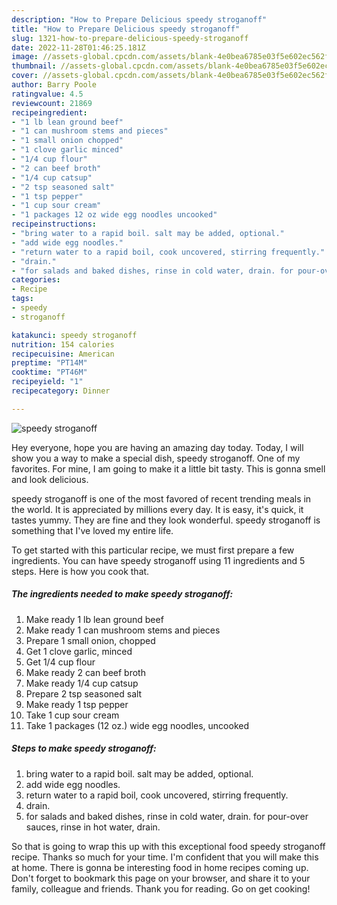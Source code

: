 ```yaml
---
description: "How to Prepare Delicious speedy stroganoff"
title: "How to Prepare Delicious speedy stroganoff"
slug: 1321-how-to-prepare-delicious-speedy-stroganoff
date: 2022-11-28T01:46:25.181Z
image: //assets-global.cpcdn.com/assets/blank-4e0bea6785e03f5e602ec562f230caae08da540cada707380b4fe1bbebba43da.png
thumbnail: //assets-global.cpcdn.com/assets/blank-4e0bea6785e03f5e602ec562f230caae08da540cada707380b4fe1bbebba43da.png
cover: //assets-global.cpcdn.com/assets/blank-4e0bea6785e03f5e602ec562f230caae08da540cada707380b4fe1bbebba43da.png
author: Barry Poole
ratingvalue: 4.5
reviewcount: 21869
recipeingredient:
- "1 lb lean ground beef"
- "1 can mushroom stems and pieces"
- "1 small onion chopped"
- "1 clove garlic minced"
- "1/4 cup flour"
- "2 can beef broth"
- "1/4 cup catsup"
- "2 tsp seasoned salt"
- "1 tsp pepper"
- "1 cup sour cream"
- "1 packages 12 oz wide egg noodles uncooked"
recipeinstructions:
- "bring water to a rapid boil. salt may be added, optional."
- "add wide egg noodles."
- "return water to a rapid boil, cook uncovered, stirring frequently."
- "drain."
- "for salads and baked dishes, rinse in cold water, drain. for pour-over sauces, rinse in hot water, drain."
categories:
- Recipe
tags:
- speedy
- stroganoff

katakunci: speedy stroganoff 
nutrition: 154 calories
recipecuisine: American
preptime: "PT14M"
cooktime: "PT46M"
recipeyield: "1"
recipecategory: Dinner

---
```



![speedy stroganoff](//assets-global.cpcdn.com/assets/blank-4e0bea6785e03f5e602ec562f230caae08da540cada707380b4fe1bbebba43da.png)

Hey everyone, hope you are having an amazing day today. Today, I will show you a way to make a special dish, speedy stroganoff. One of my favorites. For mine, I am going to make it a little bit tasty. This is gonna smell and look delicious.



speedy stroganoff is one of the most favored of recent trending meals in the world. It is appreciated by millions every day. It is easy, it's quick, it tastes yummy. They are fine and they look wonderful. speedy stroganoff is something that I've loved my entire life.


To get started with this particular recipe, we must first prepare a few ingredients. You can have speedy stroganoff using 11 ingredients and 5 steps. Here is how you cook that.

<!--inarticleads1-->

##### The ingredients needed to make speedy stroganoff:

1. Make ready 1 lb lean ground beef
1. Make ready 1 can mushroom stems and pieces
1. Prepare 1 small onion, chopped
1. Get 1 clove garlic, minced
1. Get 1/4 cup flour
1. Make ready 2 can beef broth
1. Make ready 1/4 cup catsup
1. Prepare 2 tsp seasoned salt
1. Make ready 1 tsp pepper
1. Take 1 cup sour cream
1. Take 1 packages (12 oz.) wide egg noodles, uncooked




<!--inarticleads2-->

##### Steps to make speedy stroganoff:

1. bring water to a rapid boil. salt may be added, optional.
1. add wide egg noodles.
1. return water to a rapid boil, cook uncovered, stirring frequently.
1. drain.
1. for salads and baked dishes, rinse in cold water, drain. for pour-over sauces, rinse in hot water, drain.




So that is going to wrap this up with this exceptional food speedy stroganoff recipe. Thanks so much for your time. I'm confident that you will make this at home. There is gonna be interesting food in home recipes coming up. Don't forget to bookmark this page on your browser, and share it to your family, colleague and friends. Thank you for reading. Go on get cooking!
